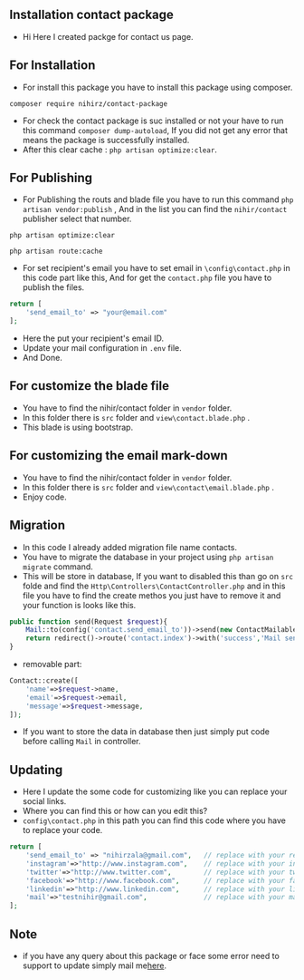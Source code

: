 ## Installation contact package
- Hi Here I created packge for contact us page.
## For Installation

- For install this package you have to install this package using composer.

``` 
composer require nihirz/contact-package
```

- For check the contact package is suc installed or not your have to run this command ```composer dump-autoload```, If you did not get any error that means the package is successfully installed.
- After this clear cache : ```php artisan optimize:clear```.
## For Publishing

- For Publishing the routs and blade file you have to run this command ```php artisan vendor:publish``` , And in the list you can find the ```nihir/contact``` publisher select that number.

```
php artisan optimize:clear
```

```
php artisan route:cache
```
- For set recipient's email you have to set email in ```\config\contact.php``` in this code part like this, And for get the ```contact.php``` file you have to publish the files.

```php
return [
    'send_email_to' => "your@email.com"
];
```

- Here the put your recipient's email ID.
- Update your mail configuration in ```.env``` file.
- And Done.

## For customize the blade file

- You have to find the nihir/contact folder in ```vendor``` folder.
- In this folder there is ```src``` folder and ```view\contact.blade.php``` .
- This blade is using bootstrap.

## For customizing the email mark-down

- You have to find the nihir/contact folder in ```vendor``` folder.
- In this folder there is ```src``` folder and ```view\contact\email.blade.php``` .
- Enjoy code.

## Migration

- In this code I already added migration file name contacts.
- You have to migrate the database in your project using ```php artisan migrate``` command.
- This will be store in database, If you want to disabled this than go on  ```src``` folde and find the ```Http\Controllers\ContactController.php``` and in this file you have to find the create methos you just have to remove it and your function is looks like this.

```php
public function send(Request $request){
    Mail::to(config('contact.send_email_to'))->send(new ContactMailable($request->message,$request->name));
    return redirect()->route('contact.index')->with('success','Mail sent successfully');
}
```
- removable part:

```php
Contact::create([
    'name'=>$request->name,
    'email'=>$request->email,
    'message'=>$request->message,
]);
```

- If you want to store the data in database then just simply put code before calling ```Mail``` in controller.
## Updating

- Here I update the some code for customizing like you can replace your social links.
- Where you can find this or how can you edit this?
- ```config\contact.php``` in this path you can find this code where you have to replace your code.

```php
return [
    'send_email_to' => "nihirzala@gmail.com",   // replace with your recipient mail address
    'instagram'=>"http://www.instagram.com",    // replace with your instagram profile url
    'twitter'=>"http://www.twitter.com",        // replace with your twitter profile url
    'facebook'=>"http://www.facebook.com",      // replace with your facebook profile url
    'linkedin'=>"http://www.linkedin.com",      // replace with your linkedin profile url
    'mail'=>"testnihir@gmail.com",              // replace with your mail 
];
```

## Note
- if you have any query about this package or face some error need to support to update simply mail me<a href="mailto:testnihir@gmail.com">here</a>.


